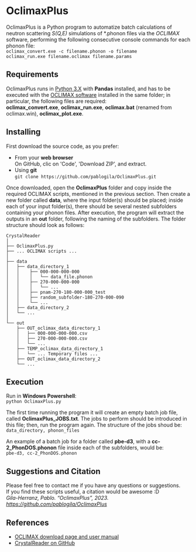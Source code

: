 # OclimaxPlus
OclimaxPlus is a Python program to automatize batch calculations of neutron scattering _S(Q,E)_ simulations of *.phonon files via the _OCLIMAX_ software, performing the following consecutive console commands for each phonon file:  
`oclimax_convert.exe -c filename.phonon -o filename`  
`oclimax_run.exe filename.oclimax filename.params`  


## Requirements

OclimaxPlus runs in [Python 3.X](https://www.python.org/downloads/) with **Pandas** installed, and has to be executed with the [OCLIMAX software](https://sites.google.com/site/ornliceman/download) installed in the same folder; in particular, the following files are required:  
**oclimax_convert.exe**, **oclimax_run.exe**, **oclimax.bat** (renamed from oclimax.win), **oclimax_plot.exe**.  


## Installing

First download the source code, as you prefer:  
* From your **web browser**  
On GitHub, clic on 'Code', 'Download ZIP', and extract.  
* Using **git**  
`git clone https://github.com/pablogila/OclimaxPlus.git`  

Once downloaded, open the **OclimaxPlus** folder and copy inside the required OCLIMAX scripts, mentioned in the previous section. Then create a new folder called **data**, where the input folder(s) should be placed; inside each of your input folder(s), there should be several nested subfolders containing your phonon files. After execution, the program will extract the outputs in an **out** folder, following the naming of the subfolders. The folder structure should look as follows:  

```.
CrystalReader
│
├── OclimaxPlus.py
├── ... OCLIMAX scripts ...
│
├── data
│   ├── data_directory_1
│   │    ├── 000-000-000-000
│   │    │   └── data_file.phonon
│   │    ├── 270-000-000-000
│   │    │   └── ...
│   │    ├── pnam-270-180-000-000_test
│   │    ├── random_subfolder-180-270-000-090
│   │    └── ...
│   ├── data_directory_2
│   └── ...
│   
└── out
    ├── OUT_oclimax_data_directory_1
    │   ├── 000-000-000-000.csv
    │   ├── 270-000-000-000.csv
    │   └── ...
    ├── TEMP_oclimax_data_directory_1
    │   └── ... Temporary files ...
    ├── OUT_oclimax_data_directory_2
    └── ...
 ```


## Execution

Run in **Windows Powershell**:  
`python OclimaxPlus.py`  

The first time running the program it will create an empty batch job file, called **OclimaxPlus_JOBS.txt**. The jobs to perform should be introduced in this file; then, run the program again. The structure of the jobs shoud be:  
`data_directory, phonon_files`  

An example of a batch job for a folder called **pbe-d3**, with a **cc-2_PhonDOS.phonon** file inside each of the subfolders, would be:  
`pbe-d3, cc-2_PhonDOS.phonon`  


## Suggestions and Citation

Please feel free to contact me if you have any questions or suggestions.  
If you find these scripts useful, a citation would be awesome :D  
*Gila-Herranz, Pablo. “OclimaxPlus”, 2023. https://github.com/pablogila/OclimaxPlus*  


## References

* [OCLIMAX download page and user manual](https://sites.google.com/site/ornliceman/download)
* [CrystalReader on GitHub](https://github.com/pablogila/CrystalReader)